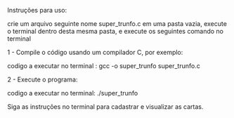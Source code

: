 Instruções para uso:

crie um arquivo seguinte nome super_trunfo.c em uma pasta vazia, execute o terminal dentro desta mesma pasta,
e execute os seguintes comando no terminal

1 - Compile o código usando um compilador C, por exemplo:

codigo a executar no terminal : gcc -o super_trunfo super_trunfo.c

2 - Execute o programa:

codigo a executar no terminal: ./super_trunfo

Siga as instruções no terminal para cadastrar e visualizar as cartas.
